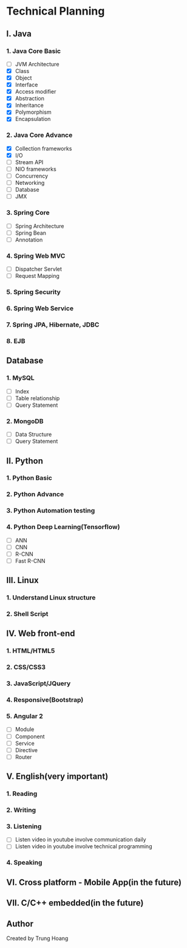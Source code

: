 # Technical Planning
## I. Java
### 1. Java Core Basic
- [ ] JVM Architecture
- [x] Class
- [x] Object
- [x] Interface
- [x] Access modifier
- [x] Abstraction
- [x] Inheritance
- [x] Polymorphism
- [x] Encapsulation
### 2. Java Core Advance
- [x] Collection frameworks
- [x] I/O
- [ ] Stream API
- [ ] NIO frameworks
- [ ] Concurrency
- [ ] Networking
- [ ] Database
- [ ] JMX
### 3. Spring Core
- [ ] Spring Architecture
- [ ] Spring Bean
- [ ] Annotation
### 4. Spring Web MVC
- [ ] Dispatcher Servlet
- [ ] Request Mapping
### 5. Spring Security
### 6. Spring Web Service
### 7. Spring JPA, Hibernate, JDBC
### 8. EJB

## Database
### 1. MySQL
- [ ] Index
- [ ] Table relationship
- [ ] Query Statement
### 2. MongoDB
- [ ] Data Structure
- [ ] Query Statement
## II. Python
### 1. Python Basic
### 2. Python Advance
### 3. Python Automation testing
### 4. Python Deep Learning(Tensorflow)
- [ ] ANN 
- [ ] CNN
- [ ] R-CNN
- [ ] Fast R-CNN

## III. Linux
### 1. Understand Linux structure
### 2. Shell Script

## IV. Web front-end
### 1. HTML/HTML5
### 2. CSS/CSS3
### 3. JavaScript/JQuery
### 4. Responsive(Bootstrap)
### 5. Angular 2
- [ ] Module 
- [ ] Component
- [ ] Service
- [ ] Directive
- [ ] Router
## V. English(very important)
### 1. Reading
### 2. Writing
### 3. Listening
- [ ] Listen video in youtube involve communication daily
- [ ] Listen video in youtube involve technical programming
### 4. Speaking

## VI. Cross platform - Mobile App(in the future)
## VII. C/C++ embedded(in the future)

## Author
Created by Trung Hoang
